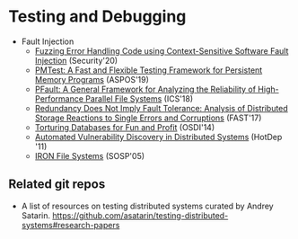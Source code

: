 # Testing and Debugging

- Fault Injection
    - [Fuzzing Error Handling Code using Context-Sensitive Software Fault Injection](https://git.ece.iastate.edu/data-storage-lab/papers/fault-injection/-/blob/master/paper/sec20-jiang.pdf) (Security'20)
    - [PMTest: A Fast and Flexible Testing Framework for Persistent Memory Programs](https://git.ece.iastate.edu/data-storage-lab/papers/fault-injection/-/blob/master/paper/pmtest-asplos2019.pdf) (ASPOS'19)
    - [PFault: A General Framework for Analyzing the Reliability of High-Performance Parallel File Systems](https://git.ece.iastate.edu/data-storage-lab/papers/fault-injection/-/blob/master/paper/2018_ICS_PFault.pdf) (ICS'18)
    - [Redundancy Does Not Imply Fault Tolerance: Analysis of Distributed Storage Reactions to Single Errors and Corruptions](https://git.ece.iastate.edu/data-storage-lab/papers/fault-injection/-/blob/master/paper/fast17-ganesan.pdf) (FAST'17)
    - [Torturing Databases for Fun and Profit](https://git.ece.iastate.edu/data-storage-lab/papers/fault-injection/-/blob/master/paper/osdi14-paper-zheng_mai.pdf) (OSDI'14)
    - [Automated Vulnerability Discovery in Distributed Systems](https://dslab.epfl.ch/pubs/AVD.pdf) (HotDep '11)
    - [IRON File Systems](https://git.ece.iastate.edu/data-storage-lab/papers/fault-injection/-/blob/master/paper/05-iron-sosp05.pdf) (SOSP'05)

## Related git repos
- A list of resources on testing distributed systems curated by Andrey Satarin. https://github.com/asatarin/testing-distributed-systems#research-papers

